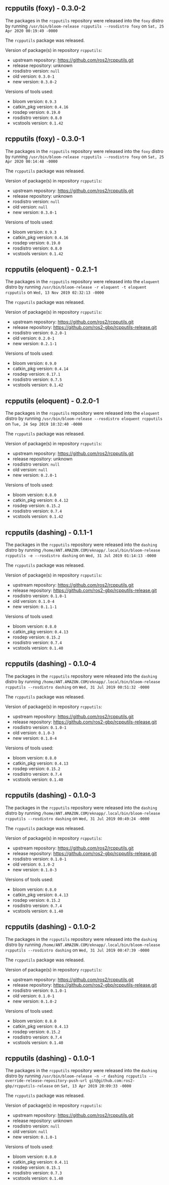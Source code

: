## rcpputils (foxy) - 0.3.0-2

The packages in the `rcpputils` repository were released into the `foxy` distro by running `/usr/bin/bloom-release rcpputils --rosdistro foxy` on `Sat, 25 Apr 2020 00:19:49 -0000`

The `rcpputils` package was released.

Version of package(s) in repository `rcpputils`:

- upstream repository: https://github.com/ros2/rcpputils.git
- release repository: unknown
- rosdistro version: `null`
- old version: `0.3.0-1`
- new version: `0.3.0-2`

Versions of tools used:

- bloom version: `0.9.3`
- catkin_pkg version: `0.4.16`
- rosdep version: `0.19.0`
- rosdistro version: `0.8.0`
- vcstools version: `0.1.42`


## rcpputils (foxy) - 0.3.0-1

The packages in the `rcpputils` repository were released into the `foxy` distro by running `/usr/bin/bloom-release rcpputils --rosdistro foxy` on `Sat, 25 Apr 2020 00:14:48 -0000`

The `rcpputils` package was released.

Version of package(s) in repository `rcpputils`:

- upstream repository: https://github.com/ros2/rcpputils.git
- release repository: unknown
- rosdistro version: `null`
- old version: `null`
- new version: `0.3.0-1`

Versions of tools used:

- bloom version: `0.9.3`
- catkin_pkg version: `0.4.16`
- rosdep version: `0.19.0`
- rosdistro version: `0.8.0`
- vcstools version: `0.1.42`


## rcpputils (eloquent) - 0.2.1-1

The packages in the `rcpputils` repository were released into the `eloquent` distro by running `/usr/bin/bloom-release -r eloquent -t eloquent rcpputils` on `Wed, 13 Nov 2019 02:32:13 -0000`

The `rcpputils` package was released.

Version of package(s) in repository `rcpputils`:

- upstream repository: https://github.com/ros2/rcpputils.git
- release repository: https://github.com/ros2-gbp/rcpputils-release.git
- rosdistro version: `0.2.0-1`
- old version: `0.2.0-1`
- new version: `0.2.1-1`

Versions of tools used:

- bloom version: `0.9.0`
- catkin_pkg version: `0.4.14`
- rosdep version: `0.17.1`
- rosdistro version: `0.7.5`
- vcstools version: `0.1.42`


## rcpputils (eloquent) - 0.2.0-1

The packages in the `rcpputils` repository were released into the `eloquent` distro by running `/usr/bin/bloom-release --rosdistro eloquent rcpputils` on `Tue, 24 Sep 2019 18:32:40 -0000`

The `rcpputils` package was released.

Version of package(s) in repository `rcpputils`:

- upstream repository: https://github.com/ros2/rcpputils.git
- release repository: unknown
- rosdistro version: `null`
- old version: `null`
- new version: `0.2.0-1`

Versions of tools used:

- bloom version: `0.8.0`
- catkin_pkg version: `0.4.12`
- rosdep version: `0.15.2`
- rosdistro version: `0.7.4`
- vcstools version: `0.1.42`


## rcpputils (dashing) - 0.1.1-1

The packages in the `rcpputils` repository were released into the `dashing` distro by running `/home/ANT.AMAZON.COM/eknapp/.local/bin/bloom-release rcpputils -e --rosdistro dashing` on `Wed, 31 Jul 2019 01:14:13 -0000`

The `rcpputils` package was released.

Version of package(s) in repository `rcpputils`:

- upstream repository: https://github.com/ros2/rcpputils.git
- release repository: https://github.com/ros2-gbp/rcpputils-release.git
- rosdistro version: `0.1.0-1`
- old version: `0.1.0-4`
- new version: `0.1.1-1`

Versions of tools used:

- bloom version: `0.8.0`
- catkin_pkg version: `0.4.13`
- rosdep version: `0.15.2`
- rosdistro version: `0.7.4`
- vcstools version: `0.1.40`


## rcpputils (dashing) - 0.1.0-4

The packages in the `rcpputils` repository were released into the `dashing` distro by running `/home/ANT.AMAZON.COM/eknapp/.local/bin/bloom-release rcpputils --rosdistro dashing` on `Wed, 31 Jul 2019 00:51:32 -0000`

The `rcpputils` package was released.

Version of package(s) in repository `rcpputils`:

- upstream repository: https://github.com/ros2/rcpputils.git
- release repository: https://github.com/ros2-gbp/rcpputils-release.git
- rosdistro version: `0.1.0-1`
- old version: `0.1.0-3`
- new version: `0.1.0-4`

Versions of tools used:

- bloom version: `0.8.0`
- catkin_pkg version: `0.4.13`
- rosdep version: `0.15.2`
- rosdistro version: `0.7.4`
- vcstools version: `0.1.40`


## rcpputils (dashing) - 0.1.0-3

The packages in the `rcpputils` repository were released into the `dashing` distro by running `/home/ANT.AMAZON.COM/eknapp/.local/bin/bloom-release rcpputils --rosdistro dashing` on `Wed, 31 Jul 2019 00:49:24 -0000`

The `rcpputils` package was released.

Version of package(s) in repository `rcpputils`:

- upstream repository: https://github.com/ros2/rcpputils.git
- release repository: https://github.com/ros2-gbp/rcpputils-release.git
- rosdistro version: `0.1.0-1`
- old version: `0.1.0-2`
- new version: `0.1.0-3`

Versions of tools used:

- bloom version: `0.8.0`
- catkin_pkg version: `0.4.13`
- rosdep version: `0.15.2`
- rosdistro version: `0.7.4`
- vcstools version: `0.1.40`


## rcpputils (dashing) - 0.1.0-2

The packages in the `rcpputils` repository were released into the `dashing` distro by running `/home/ANT.AMAZON.COM/eknapp/.local/bin/bloom-release rcpputils --rosdistro dashing` on `Wed, 31 Jul 2019 00:47:39 -0000`

The `rcpputils` package was released.

Version of package(s) in repository `rcpputils`:

- upstream repository: https://github.com/ros2/rcpputils.git
- release repository: https://github.com/ros2-gbp/rcpputils-release.git
- rosdistro version: `0.1.0-1`
- old version: `0.1.0-1`
- new version: `0.1.0-2`

Versions of tools used:

- bloom version: `0.8.0`
- catkin_pkg version: `0.4.13`
- rosdep version: `0.15.2`
- rosdistro version: `0.7.4`
- vcstools version: `0.1.40`


## rcpputils (dashing) - 0.1.0-1

The packages in the `rcpputils` repository were released into the `dashing` distro by running `/usr/bin/bloom-release -n -r dashing rcpputils --override-release-repository-push-url git@github.com:ros2-gbp/rcpputils-release` on `Sat, 13 Apr 2019 20:09:33 -0000`

The `rcpputils` package was released.

Version of package(s) in repository `rcpputils`:

- upstream repository: https://github.com/ros2/rcpputils.git
- release repository: unknown
- rosdistro version: `null`
- old version: `null`
- new version: `0.1.0-1`

Versions of tools used:

- bloom version: `0.8.0`
- catkin_pkg version: `0.4.11`
- rosdep version: `0.15.1`
- rosdistro version: `0.7.3`
- vcstools version: `0.1.40`


